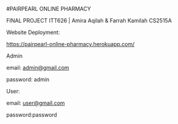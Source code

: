 #PAIRPEARL ONLINE PHARMACY

FINAL PROJECT ITT626 | Amira Aqilah & Farrah Kamilah CS2515A

Website Deployment:

https://pairpearl-online-pharmacy.herokuapp.com/

Admin

email: admin@gmail.com

password: admin
 
User:

email: user@gmail.com

password:password
